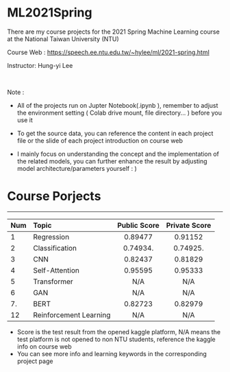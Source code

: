 # ML2021Spring
There are my course projects for the 2021 Spring Machine Learning course at the National Taiwan University (NTU)

Course Web : https://speech.ee.ntu.edu.tw/~hylee/ml/2021-spring.html

Instructor: Hung-yi Lee

<br> 

Note :  
  * All of the projects run on Jupter Notebook(.ipynb ), remember to adjust the environment setting ( Colab drive mount, file directory... ) before you use it
  * To get the source data, you can reference the content in each project file or the slide of each project introduction on course web 
   
  * I mainly focus on understanding the concept and the implementation of the related models, you can further enhance the result by adjusting model architecture/parameters yourself : ) 

# Course Porjects
---

| Num    | Topic                  | Public Score | Private Score |
| :----- | :----------------------| :-----------:| :------------:|
| 1      | Regression             | 0.89477      | 0.91152       |
| 2      | Classification         | 0.74934.     | 0.74925.      |
| 3      | CNN                    | 0.82437      | 0.81829       |
| 4      | Self-Attention         | 0.95595      | 0.95333       |
| 5      | Transformer            | N/A          | N/A           |
| 6      | GAN                    | N/A          | N/A           |
| 7.     | BERT                   | 0.82723      | 0.82979       |
| 12     | Reinforcement Learning | N/A          | N/A           |


  * Score is the test result from the opened kaggle platform, N/A means the test platform is not opened to non NTU students, reference the kaggle info on course web
  * You can see more info and learning keywords in the corresponding project page  



